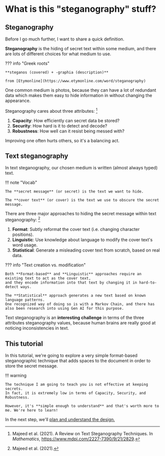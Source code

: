 # What is this "steganography" stuff?

## Steganography

Before I go much further, I want to share a quick definition.

**Steganography** is the hiding of secret text within some medium, and there are lots of different choices for what medium to use.

??? info "Greek roots"

    **steganos (covered) + -graphia (description)**

    from [Etymonline](https://www.etymonline.com/word/steganography)

One common medium is photos, because they can have a lot of redundant data which makes them easy to hide information in without changing the appearance.

Steganography cares about three attributes: [^1]

1. **Capacity**: How efficiently can secret data be stored?
2. **Security**: How hard is it to detect and decode?
3. **Robustness**: How well can it resist being messed with?

Improving one often hurts others, so it's a balancing act.

## Text steganography

In text steganography, our chosen medium is written (almost always typed) text.

!!! note "Vocab"

    The **secret message** (or secret) is the text we want to hide.

    The **cover text** (or cover) is the text we use to obscure the secret message.

There are three major approaches to hiding the secret message within text steganography: [^2]

1. **Format**: Subtly reformat the cover text (i.e. changing character positions).
2. **Linguistic**: Use knowledge about language to modify the cover text's word usage.
3. **Statistical**: Generate a misleading cover text from scratch, based on real data.

??? info "Text creation vs. modification"

    Both **Format-based** and **Linguistic** approaches require an existing text to act as the cover text,
    and they encode information into that text by changing it in hard-to-detect ways.

    The **Statistical** approach generates a new text based on known language patterns.
    One recognized way of doing so is with a Markov Chain, and there has also been research into using Gen AI for this purpose.

Text steganography is an **interesting challenge** in terms of the three attributes steganography values,
because human brains are really good at noticing inconsistencies in text.

## This tutorial

In this tutorial, we're going to explore a very simple format-based steganographic technique that adds spaces to the document in order to store the secret message.

!!! warning

    The technique I am going to teach you is not effective at keeping secrets.
    In fact, it is extremely low in terms of Capacity, Security, and Robustness.

    However, it's **simple enough to understand** and that's worth more to me. We're here to learn!

In the next step, we'll [plan and understand the design.](planning-design.md)

[^1]: Majeed et al. (2021). A Review on Text Steganography Techniques. In *Mathematics*, <https://www.mdpi.com/2227-7390/9/21/2829>.
[^2]: Majeed et al. (2021).
